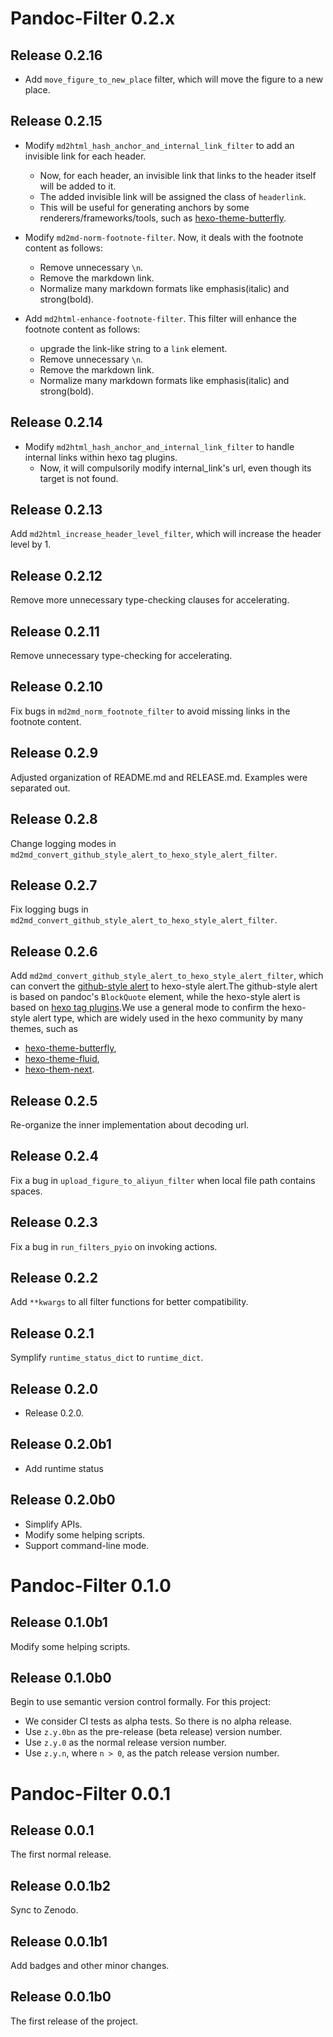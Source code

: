 # Pandoc-Filter 0.2.x
## Release 0.2.16
- Add `move_figure_to_new_place` filter, which will move the figure to a new place.

## Release 0.2.15
- Modify `md2html_hash_anchor_and_internal_link_filter` to add an invisible link for each header.
    - Now, for each header, an invisible link that links to the header itself will be added to it.
    - The added invisible link will be assigned the class of `headerlink`.
    - This will be useful for generating anchors by some renderers/frameworks/tools, such as [hexo-theme-butterfly](https://butterfly.js.org/posts/4aa8abbe/?highlight=%25+endnote#%E9%A0%81%E9%9D%A2%E9%8C%A8%E9%BB%9E).

- Modify `md2md-norm-footnote-filter`. Now, it deals with the footnote content as follows:
    - Remove unnecessary `\n`.
    - Remove the markdown link.
    - Normalize many markdown formats like emphasis(italic) and strong(bold).

- Add `md2html-enhance-footnote-filter`. This filter will enhance the footnote content as follows:
    - upgrade the link-like string to a `link` element.
    - Remove unnecessary `\n`.
    - Remove the markdown link.
    - Normalize many markdown formats like emphasis(italic) and strong(bold).

## Release 0.2.14
- Modify `md2html_hash_anchor_and_internal_link_filter` to handle internal links within hexo tag plugins.
    - Now, it will compulsorily modify internal_link's url, even though its target is not found.

## Release 0.2.13
Add `md2html_increase_header_level_filter`, which will increase the header level by 1.
## Release 0.2.12
Remove more unnecessary type-checking clauses for accelerating.
## Release 0.2.11
Remove unnecessary type-checking for accelerating.
## Release 0.2.10
Fix bugs in `md2md_norm_footnote_filter` to avoid missing links in the footnote content.
## Release 0.2.9
Adjusted organization of README.md and RELEASE.md.
Examples were separated out.
## Release 0.2.8
Change logging modes in `md2md_convert_github_style_alert_to_hexo_style_alert_filter`.
## Release 0.2.7
Fix logging bugs in `md2md_convert_github_style_alert_to_hexo_style_alert_filter`.

## Release 0.2.6
Add `md2md_convert_github_style_alert_to_hexo_style_alert_filter`, which can convert the [github-style alert](https://github.com/orgs/community/discussions/16925) to hexo-style alert.The github-style alert is based on pandoc's `BlockQuote` element, while the hexo-style alert is based on [hexo tag plugins](https://hexo.io/docs/tag-plugins#Note).We use a general mode to confirm the hexo-style alert type, which are widely used in the hexo community by many themes, such as
- [hexo-theme-butterfly](https://butterfly.js.org/posts/4aa8abbe/?highlight=%25+endnote#%E6%A8%99%E7%B1%A4%E5%A4%96%E6%8E%9B%EF%BC%88Tag-Plugins%EF%BC%89),
- [hexo-theme-fluid](https://hexo.fluid-dev.com/docs/guide/#tag-%E6%8F%92%E4%BB%B6),
- [hexo-them-next](https://theme-next.js.org/docs/tag-plugins/note).
## Release 0.2.5
Re-organize the inner implementation about decoding url.

## Release 0.2.4
Fix a bug in `upload_figure_to_aliyun_filter` when local file path contains spaces.

## Release 0.2.3
Fix a bug in `run_filters_pyio` on invoking actions.

## Release 0.2.2
Add `**kwargs` to all filter functions for better compatibility.

## Release 0.2.1
Symplify `runtime_status_dict` to `runtime_dict`.

## Release 0.2.0
- Release 0.2.0.

## Release 0.2.0b1
- Add runtime status 

## Release 0.2.0b0
- Simplify APIs.
- Modify some helping scripts.
- Support command-line mode.

# Pandoc-Filter 0.1.0
## Release 0.1.0b1
Modify some helping scripts.

## Release 0.1.0b0
Begin to use semantic version control formally. For this project:
- We consider CI tests as alpha tests. So there is no alpha release.
- Use `z.y.0bn` as the pre-release (beta release) version number.
- Use `z.y.0` as the normal release version number.
- Use `z.y.n`, where `n > 0`, as the patch release version number.

# Pandoc-Filter 0.0.1
## Release 0.0.1
The first normal release.

## Release 0.0.1b2
Sync to Zenodo.

## Release 0.0.1b1
Add badges and other minor changes.

## Release 0.0.1b0
The first release of the project.